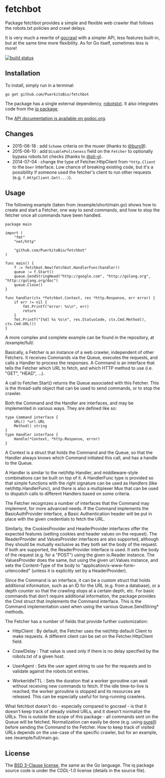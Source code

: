 # fetchbot

Package fetchbot provides a simple and flexible web crawler that follows the robots.txt
policies and crawl delays.

It is very much a rewrite of [gocrawl](https://github.com/PuerkitoBio/gocrawl) with a
simpler API, less features built-in, but at the same time more flexibility. As for Go
itself, sometimes less is more!

[![build status](https://secure.travis-ci.org/PuerkitoBio/fetchbot.png)](http://travis-ci.org/PuerkitoBio/fetchbot)

## Installation

To install, simply run in a terminal:

    go get github.com/PuerkitoBio/fetchbot

The package has a single external dependency, [robotstxt](https://github.com/temoto/robotstxt-go). It also integrates code from the [iq package](https://github.com/kylelemons/iq).

The [API documentation is available on godoc.org](http://godoc.org/github.com/PuerkitoBio/fetchbot).

## Changes

* 2015-06-18 : add `Scheme` criteria on the muxer (thanks to [@buro9][buro9]).
* 2015-06-10 : add `DisablePoliteness` field on the `Fetcher` to optionally bypass robots.txt checks (thanks to [@oli-g][oli]).
* 2014-07-04 : change the type of Fetcher.HttpClient from `*http.Client` to the `Doer` interface. Low chance of breaking existing code, but it's a possibility if someone used the fetcher's client to run other requests (e.g. `f.HttpClient.Get(...)`).

## Usage

The following example (taken from /example/short/main.go) shows how to create and
start a Fetcher, one way to send commands, and how to stop the fetcher once all
commands have been handled.

    package main

    import (
    	"fmt"
    	"net/http"

    	"github.com/PuerkitoBio/fetchbot"
    )

    func main() {
    	f := fetchbot.New(fetchbot.HandlerFunc(handler))
    	queue := f.Start()
    	queue.SendStringHead("http://google.com", "http://golang.org", "http://golang.org/doc")
    	queue.Close()
    }

    func handler(ctx *fetchbot.Context, res *http.Response, err error) {
    	if err != nil {
    		fmt.Printf("error: %s\n", err)
    		return
    	}
    	fmt.Printf("[%d] %s %s\n", res.StatusCode, ctx.Cmd.Method(), ctx.Cmd.URL())
    }

A more complex and complete example can be found in the repository, at /example/full/.

Basically, a Fetcher is an instance of a web crawler, independent of other Fetchers.
It receives Commands via the Queue, executes the requests, and calls a Handler to
process the responses. A Command is an interface that tells the Fetcher which URL to
fetch, and which HTTP method to use (i.e. "GET", "HEAD", ...).

A call to Fetcher.Start() returns the Queue associated with this Fetcher. This is the
thread-safe object that can be used to send commands, or to stop the crawler.

Both the Command and the Handler are interfaces, and may be implemented in various ways.
They are defined like so:

    type Command interface {
    	URL() *url.URL
    	Method() string
    }
    type Handler interface {
    	Handle(*Context, *http.Response, error)
    }

A Context is a struct that holds the Command and the Queue, so that the Handler always
knows which Command initiated this call, and has a handle to the Queue.

A Handler is similar to the net/http Handler, and middleware-style combinations can
be built on top of it. A HandlerFunc type is provided so that simple functions
with the right signature can be used as Handlers (like net/http.HandlerFunc), and there
is also a multiplexer Mux that can be used to dispatch calls to different Handlers
based on some criteria.

The Fetcher recognizes a number of interfaces that the Command may implement, for
more advanced needs. If the Command implements the BasicAuthProvider interface,
a Basic Authentication header will be put in place with the given credentials
to fetch the URL.

Similarly, the CookiesProvider and HeaderProvider interfaces offer the expected
features (setting cookies and header values on the request). The ReaderProvider
and ValuesProvider interfaces are also supported, although they should be mutually
exclusive as they both set the body of the request. If both are supported, the
ReaderProvider interface is used. It sets the body of the request (e.g. for a "POST")
using the given io.Reader instance. The ValuesProvider does the same, but using
the given url.Values instance, and sets the Content-Type of the body to
"application/x-www-form-urlencoded" (unless it is explicitly set by a HeaderProvider).

Since the Command is an interface, it can be a custom struct that holds additional
information, such as an ID for the URL (e.g. from a database), or a depth counter
so that the crawling stops at a certain depth, etc. For basic commands that don't
require additional information, the package provides the Cmd struct that implements
the Command interface. This is the Command implementation used when using the
various Queue.SendString\* methods.

The Fetcher has a number of fields that provide further customization:

- HttpClient : By default, the Fetcher uses the net/http default Client to make requests. A
different client can be set on the Fetcher.HttpClient field.

- CrawlDelay : That value is used only if there is no delay specified
by the robots.txt of a given host.

- UserAgent : Sets the user agent string to use for the requests and to validate
against the robots.txt entries.

- WorkerIdleTTL : Sets the duration that a worker goroutine can wait without receiving
new commands to fetch. If the idle time-to-live is reached, the worker goroutine
is stopped and its resources are released. This can be especially useful for
long-running crawlers.

What fetchbot doesn't do - especially compared to gocrawl - is that it doesn't
keep track of already visited URLs, and it doesn't normalize the URLs. This is outside
the scope of this package - all commands sent on the Queue will be fetched.
Normalization can easily be done (e.g. using [purell](https://github.com/PuerkitoBio/purell)) before sending the Command to the Fetcher.
How to keep track of visited URLs depends on the use-case of the specific crawler,
but for an example, see /example/full/main.go.

## License

The [BSD 3-Clause license](http://opensource.org/licenses/BSD-3-Clause), the same as
the Go language. The iq package source code is under the CDDL-1.0 license (details in
the source file).

[oli]: https://github.com/oli-g
[buro9]: https://github.com/buro9
